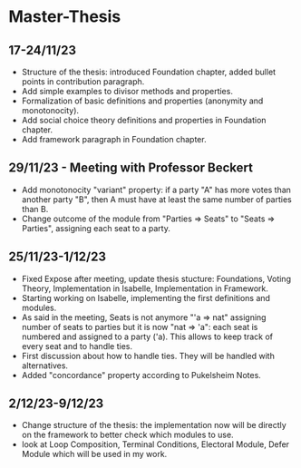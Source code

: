 # Master-Thesis

## 17-24/11/23
- Structure of the thesis: introduced Foundation chapter, added bullet points in contribution paragraph.
- Add simple examples to divisor methods and properties.
- Formalization of basic definitions and properties (anonymity and monotonocity).
- Add social choice theory definitions and properties in Foundation chapter.
- Add framework paragraph in Foundation chapter. 

## 29/11/23 - Meeting with Professor Beckert 
- Add monotonocity "variant" property: if a party "A" has more votes than another party "B", then A must have at least the same number of parties than B.
- Change outcome of the module from "Parties => Seats" to "Seats => Parties", assigning each seat to a party.

## 25/11/23-1/12/23
- Fixed Expose after meeting, update thesis stucture: Foundations, Voting Theory, Implementation in Isabelle, Implementation in Framework. 
- Starting working on Isabelle, implementing the first definitions and modules.
- As said in the meeting, Seats is not anymore "'a => nat" assigning number of seats to parties but it is now "nat => 'a": each seat is numbered and assigned to a party ('a). This allows to keep track of every seat and to handle ties.
- First discussion about how to handle ties. They will be handled with alternatives.
- Added "concordance" property according to Pukelsheim Notes.

## 2/12/23-9/12/23
- Change structure of the thesis: the implementation now will be directly on the framework to better check which modules to use.
- look at Loop Composition, Terminal Conditions, Electoral Module, Defer Module which will be used in my work. 
